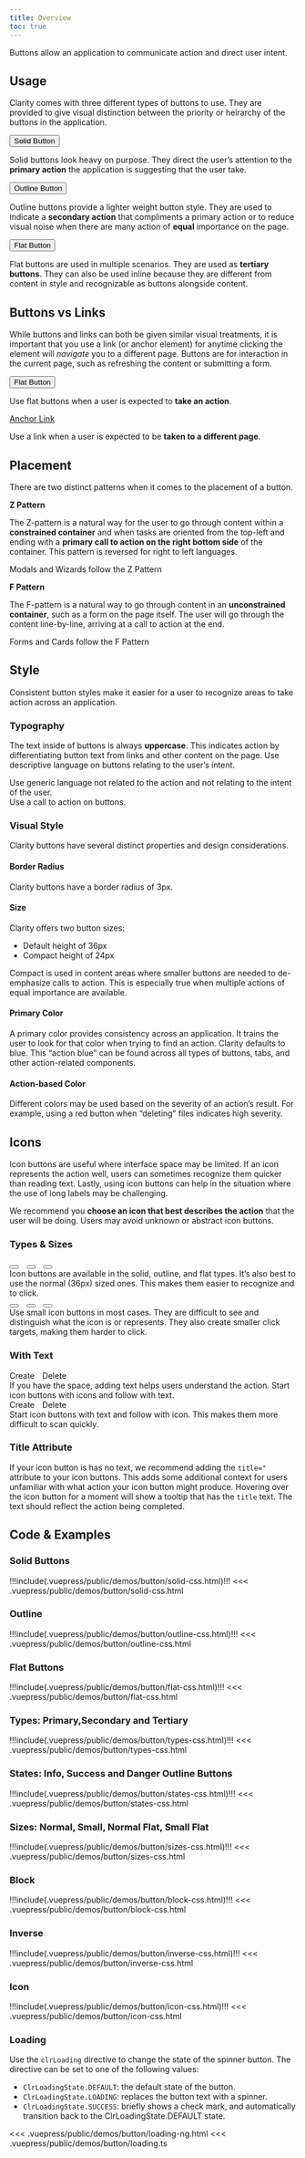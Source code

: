 ```yaml
---
title: Overview
toc: true
---
```


Buttons allow an application to communicate action and direct user intent.

## Usage

Clarity comes with three different types of buttons to use. They are provided to give visual distinction between the priority or heirarchy of the buttons in the application.

<div class="clr-row" cds-layout="m-t:md">
<div class="clr-col-sm-12 clr-col-lg-4">
<DocInset><button class="btn btn-primary">Solid Button</button></DocInset>

Solid buttons look heavy on purpose. They direct the user’s attention to the **primary action** the application is suggesting that the user take.

</div>
<div class="clr-col-sm-12 clr-col-lg-4">
<DocInset><button class="btn">Outline Button</button></DocInset>

Outline buttons provide a lighter weight button style. They are used to indicate a **secondary action** that compliments a primary action or to reduce visual noise when there are many action of **equal** importance on the page.

</div>
<div class="clr-col-sm-12 clr-col-lg-4">
<DocInset><button class="btn btn-link">Flat Button</button></DocInset>

Flat buttons are used in multiple scenarios. They are used as **tertiary buttons**. They can also be used inline because they are different from content in style and recognizable as buttons alongside content.

</div>
</div>

## Buttons vs Links

While buttons and links can both be given similar visual treatments, it is important that you use a link (or anchor element) for anytime clicking the element will _navigate_ you to a different page. Buttons are for interaction in the current page, such as refreshing the content or submitting a form.

<div class="clr-row" cds-layout="m-t:md">
<div class="clr-col-sm-12 clr-col-lg-6">
<DocInset><button class="btn btn-link">Flat Button</button></DocInset>

Use flat buttons when a user is expected to **take an action**.

</div>

<div class="clr-col-sm-12 clr-col-lg-6">
<DocInset><a href="javascript://" class="btn btn-link">Anchor Link</a></DocInset>

Use a link when a user is expected to be **taken to a different page**.

</div>
</div>

## Placement

There are two distinct patterns when it comes to the placement of a button.

<div class="clr-row" cds-layout="m-t:md">
<div class="clr-col-sm-12 clr-col-lg-6">
<DocInset height="300">
<ClrImage title="Z Pattern illustration" src="/images/components/button/z_pattern.svg" />
</DocInset>

**Z Pattern**

The Z-pattern is a natural way for the user to go through content within a **constrained container** and when tasks are oriented from the top-left and ending with a **primary call to action on the right bottom side** of the container. This pattern is reversed for right to left languages.

<cds-icon shape="bookmark" size="24"></cds-icon> Modals and Wizards follow the Z Pattern

</div>

<div class="clr-col-sm-12 clr-col-lg-6">
<DocInset height="300">
<ClrImage title="F Pattern illustration" src="/images/components/button/f_pattern.svg" />
</DocInset>

**F Pattern**

The F-pattern is a natural way to go through content in an **unconstrained container**, such as a form on the page itself. The user will go through the content line-by-line, arriving at a call to action at the end.

<cds-icon shape="bookmark" size="24"></cds-icon> Forms and Cards follow the F Pattern

</div>
</div>

## Style

Consistent button styles make it easier for a user to recognize areas to take action across an application.

### Typography

The text inside of buttons is always **uppercase**. This indicates action by differentiating button text from links and other content on the page. Use descriptive language on buttons relating to the user’s intent.

<div class="clr-row">

<div class="clr-col-sm-12 clr-col-lg-6 doc-dont">
<ClrImage class="doc-example" title="Typography Don't Example" src="/images/components/button/typography_dont.svg" align="center" />
Use generic language not related to the action and not relating to the intent of the user.
</div>

<div class="clr-col-sm-12 clr-col-lg-6 doc-do">
<ClrImage class="doc-example" title="Typography Do Example" src="/images/components/button/typography_do.svg" align="center" />
Use a call to action on buttons.
</div>

</div>

### Visual Style

Clarity buttons have several distinct properties and design considerations.

#### Border Radius

Clarity buttons have a border radius of 3px.

<div class="clr-row" cds-layout="m-t:md">
<div class="clr-col-sm-12 clr-col-lg-6">

#### Size

Clarity offers two button sizes:

- Default height of 36px
- Compact height of 24px

Compact is used in content areas where smaller buttons are needed to de-emphasize calls to action. This is especially true when multiple actions of equal importance are available.

</div>
<div class="clr-col-sm-12 clr-col-lg-6">

<ClrImage cds-layout="m-t@lg:xl p-t@lg:lg" title="Visualization of button sizes" src="/images/components/button/button_sizes.png" />

</div>

</div>

#### Primary Color

A primary color provides consistency across an application. It trains the user to look for that color when trying to find an action. Clarity defaults to blue. This “action blue” can be found across all types of buttons, tabs, and other action-related components.

<div class="clr-row" cds-layout="m-t:md">
<div class="clr-col-sm-12 clr-col-lg-6">

#### Action-based Color

Different colors may be used based on the severity of an action’s result. For example, using a red button when “deleting” files indicates high severity.

</div>
<div class="clr-col-sm-12 clr-col-lg-6">
<ClrImage cds-layout="m-t@lg:xl p-t@lg:lg" title="Visualization of button colors" src="/images/components/button/action_colors.png" />
</div>
</div>

## Icons

Icon buttons are useful where interface space may be limited. If an icon represents the action well, users can sometimes recognize them quicker than reading text. Lastly, using icon buttons can help in the situation where the use of long labels may be challenging.

We recommend you **choose an icon that best describes the action** that the user will be doing. Users may avoid unknown or abstract icon buttons.

### Types & Sizes

<div class="clr-row">

<div class="clr-col-sm-12 clr-col-lg-6 doc-do">
<div class="doc-example">
<button class="btn btn-primary btn-icon" style="margin-right: 0.6rem"><clr-icon shape="check"></clr-icon></button>
<button class="btn btn-icon" style="margin-right: 0.6rem"><clr-icon shape="folder"></clr-icon></button>
<button class="btn btn-icon btn-link"><clr-icon shape="cog"></clr-icon></button>
</div>
Icon buttons are available in the solid, outline, and flat types. It’s also best to use the normal (36px) sized ones. This makes them easier to recognize and to click.
</div>

<div class="clr-col-sm-12 clr-col-lg-6 doc-dont">
<div class="doc-example">
<button class="btn btn-sm btn-primary btn-icon" style="margin-right: 0.6rem"><clr-icon shape="check"></clr-icon></button>
<button class="btn btn-sm btn-icon" style="margin-right: 0.6rem"><clr-icon shape="folder"></clr-icon></button>
<button class="btn btn-icon btn-sm btn-link"><clr-icon shape="cog"></clr-icon></button>
</div>
Use small icon buttons in most cases. They are difficult to see and distinguish what the icon is or represents. They also create smaller click targets, making them harder to click.
</div>

</div>

### With Text

<div class="clr-row">
<div class="clr-col-sm-12 clr-col-lg-6 doc-do">
<div class="doc-example">
<cds-button size="icon" style="margin-right: 0.6rem"><cds-icon shape="check"></cds-icon> Create</cds-button>
<cds-button size="icon" status="danger"><cds-icon shape="times"></cds-icon> Delete</cds-button>
</div>
If you have the space, adding text helps users understand the action. Start icon buttons with icons and follow with text.
</div>

<div class="clr-col-sm-12 clr-col-lg-6 doc-dont">
<div class="doc-example">
<cds-button size="icon" style="margin-right: 0.6rem">Create <cds-icon shape="check"></cds-icon></cds-button>
<cds-button size="icon" status="danger">Delete <cds-icon shape="times"></cds-icon></cds-button>
</div>
Start icon buttons with text and follow with icon. This makes them more difficult to scan quickly.
</div>
</div>

<div class="clr-row" cds-layout="m-t:md">
<div class="clr-col-sm-12 clr-col-lg-6">

### Title Attribute

If your icon button is has no text, we recommend adding the `title="` attribute to your icon buttons. This adds some additional context for users unfamiliar with what action your icon button might produce. Hovering over the icon button for a moment will show a tooltip that has the `title` text. The text should reflect the action being completed.

</div>
<div class="clr-col-sm-12 clr-col-lg-6">

<ClrImage cds-layout="m-t@lg:xl p-t@lg:lg" title="Visualization of button title attributes" src="/images/components/button/icon-button-title-attribute.png" />

</div>
</div>

## Code & Examples

### Solid Buttons

<doc-demo>
!!!include(.vuepress/public/demos/button/solid-css.html)!!!
</doc-demo>

<doc-code>
<<< .vuepress/public/demos/button/solid-css.html
</doc-code>

### Outline

<doc-demo>
!!!include(.vuepress/public/demos/button/outline-css.html)!!!
</doc-demo>

<doc-code>
<<< .vuepress/public/demos/button/outline-css.html
</doc-code>

### Flat Buttons

<doc-demo>
!!!include(.vuepress/public/demos/button/flat-css.html)!!!
</doc-demo>

<doc-code>
<<< .vuepress/public/demos/button/flat-css.html
</doc-code>

### Types: Primary,Secondary and Tertiary

<doc-demo>
!!!include(.vuepress/public/demos/button/types-css.html)!!!
</doc-demo>

<doc-code>
<<< .vuepress/public/demos/button/types-css.html
</doc-code>

### States: Info, Success and Danger Outline Buttons

<doc-demo>
!!!include(.vuepress/public/demos/button/states-css.html)!!!
</doc-demo>

<doc-code>
<<< .vuepress/public/demos/button/states-css.html
</doc-code>

### Sizes: Normal, Small, Normal Flat, Small Flat

<doc-demo>
!!!include(.vuepress/public/demos/button/sizes-css.html)!!!
</doc-demo>

<doc-code>
<<< .vuepress/public/demos/button/sizes-css.html
</doc-code>

### Block

<doc-demo>
!!!include(.vuepress/public/demos/button/block-css.html)!!!
</doc-demo>

<doc-code>
<<< .vuepress/public/demos/button/block-css.html
</doc-code>

### Inverse

<doc-demo>
!!!include(.vuepress/public/demos/button/inverse-css.html)!!!
</doc-demo>

<doc-code>
<<< .vuepress/public/demos/button/inverse-css.html
</doc-code>

### Icon

<doc-demo>
!!!include(.vuepress/public/demos/button/icon-css.html)!!!
</doc-demo>

<doc-code>
<<< .vuepress/public/demos/button/icon-css.html
</doc-code>

### Loading

Use the `clrLoading` directive to change the state of the spinner button. The directive can be set to one of the following values:

- `ClrLoadingState.DEFAULT`: the default state of the button.
- `ClrLoadingState.LOADING`: replaces the button text with a spinner.
- `ClrLoadingState.SUCCESS`: briefly shows a check mark, and automatically transition back to the ClrLoadingState.DEFAULT state.

<doc-code>
<<< .vuepress/public/demos/button/loading-ng.html
</doc-code>

<doc-code>
<<< .vuepress/public/demos/button/loading.ts
</doc-code>
